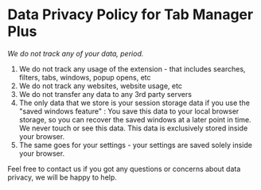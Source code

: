 # Data Privacy Policy for Tab Manager Plus

*We do not track any of your data, period.*

1. We do not track any usage of the extension - that includes searches, filters, tabs, windows, popup opens, etc
2. We do not track any websites, website usage, etc
3. We do not transfer any data to any 3rd party servers
4. The only data that we store is your session storage data if you use the "saved windows feature" : You save this data to your local browser storage, so you can recover the saved windows at a later point in time. We never touch or see this data. This data is exclusively stored inside your browser.
5. The same goes for your settings - your settings are saved solely inside your browser.

Feel free to contact us if you got any questions or concerns about data privacy, we will be happy to help.